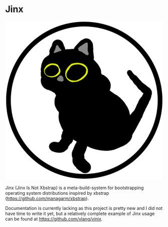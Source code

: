 # Jinx

![Jinx logo](/logo.png?raw=true "Jinx logo")

Jinx (Jinx Is Not Xbstrap) is a meta-build-system for bootstrapping operating system
distributions inspired by xbstrap (https://github.com/managarm/xbstrap).

Documentation is currently lacking as this project is pretty new and I did not
have time to write it yet, but a relatively complete example of Jinx usage can be found at
https://github.com/vlang/vinix.
